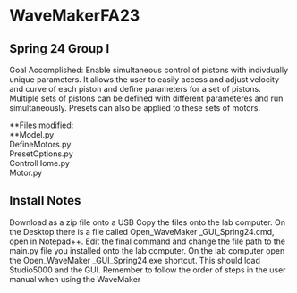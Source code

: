 # WaveMakerFA23

## Spring 24 Group I
Goal Accomplished: Enable simultaneous control of pistons with indivdually unique parameters. It allows the user to easily access and adjust velocity and curve of each piston and define parameters for a set of pistons. Multiple sets of pistons can be defined with different parameteres and run simultaneously. Presets can also be applied to these sets of motors.

**Files modified: <br>
**Model.py   <br>
DefineMotors.py <br>
PresetOptions.py <br>
ControlHome.py <br>
Motor.py

## Install Notes
Download  as a zip file onto a USB
Copy the files onto the lab computer. On the Desktop there is a file called Open_WaveMaker _GUI_Spring24.cmd, open in Notepad++. Edit the final command and change the file path to the main.py file you installed onto the lab computer.
On the lab computer open the Open_WaveMaker _GUI_Spring24.exe shortcut. This should load Studio5000 and the GUI. Remember to follow the order of steps in the user manual when using the WaveMaker
